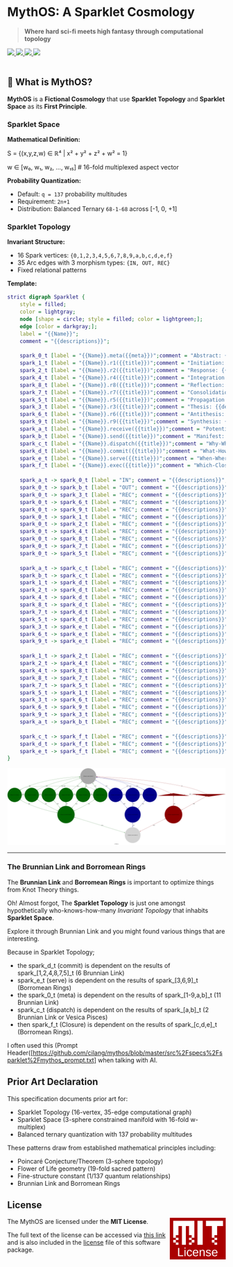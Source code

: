 # MythOS: A Sparklet Cosmology

> **Where hard sci-fi meets high fantasy through computational topology**

<a href="https://github.com/cilang/mythos/issues">
  <img src="https://img.shields.io/github/issues/cilang/mythos">
</a>
<a href="https://github.com/cilang/mythos/network">
  <img src="https://img.shields.io/github/forks/cilang/mythos">
</a>
<a href="https://github.com/cilang/mythos/stargazers">
  <img src="https://img.shields.io/github/stars/cilang/mythos">
</a>
<a href="https://github.com/cilang/mythos/blob/main/license">
  <img src="https://img.shields.io/github/license/cilang/mythos">
</a>
<br>
<br>

## 🎯 What is MythOS?

**MythOS** is a **Fictional Cosmology** that use **Sparklet Topology** and **Sparklet Space** as its **First Principle**.

### Sparklet Space

**Mathematical Definition:**

S = {(x,y,z,w) ∈ ℝ⁴ | x² + y² + z² + w² = 1}

w ∈ [w₀, w₁, w₂, ..., w₁₅]  # 16-fold multiplexed aspect vector

**Probability Quantization:**
- Default: `q = 137` probability multitudes
- Requirement: `2n+1`
- Distribution: Balanced Ternary `68-1-68` across [-1, 0, +1]

### Sparklet Topology

**Invariant Structure:**
- 16 Spark vertices: `{0,1,2,3,4,5,6,7,8,9,a,b,c,d,e,f}`
- 35 Arc edges with 3 morphism types: `{IN, OUT, REC}`
- Fixed relational patterns

**Template:**

```dot
strict digraph Sparklet {
    style = filled;
    color = lightgray;
    node [shape = circle; style = filled; color = lightgreen;];
    edge [color = darkgray;];
    label = "{{Name}}";
    comment = "{{descriptions}}";
    
    spark_0_t [label = "{{Name}}.meta({{meta}})";comment = "Abstract: {{descriptions}}";shape = doublecircle;color = darkgray;];
    spark_1_t [label = "{{Name}}.r1({{title}})";comment = "Initiation: {{descriptions}}";color = darkgreen;];
    spark_2_t [label = "{{Name}}.r2({{title}})";comment = "Response: {{descriptions}}";color = darkgreen;];
    spark_4_t [label = "{{Name}}.r4({{title}})";comment = "Integration: {{descriptions}}";color = darkgreen;];
    spark_8_t [label = "{{Name}}.r8({{title}})";comment = "Reflection: {{descriptions}}";color = darkgreen;];
    spark_7_t [label = "{{Name}}.r7({{title}})";comment = "Consolidation: {{descriptions}}";color = darkgreen;];
    spark_5_t [label = "{{Name}}.r5({{title}})";comment = "Propagation: {{descriptions}}";color = darkgreen;];
    spark_3_t [label = "{{Name}}.r3({{title}})";comment = "Thesis: {{descriptions}}";color = darkblue;];
    spark_6_t [label = "{{Name}}.r6({{title}})";comment = "Antithesis: {{descriptions}}";color = darkblue;];
    spark_9_t [label = "{{Name}}.r9({{title}})";comment = "Synthesis: {{descriptions}}";color = darkblue;];
    spark_a_t [label = "{{Name}}.receive({{title}})";comment = "Potential: {{descriptions}}";shape = invtriangle;color = darkred;];
    spark_b_t [label = "{{Name}}.send({{title}})";comment = "Manifest: {{descriptions}}";shape = triangle;color = darkred;];
    spark_c_t [label = "{{Name}}.dispatch({{title}})";comment = "Why-Who: {{descriptions}}";shape = doublecircle;color = darkred;];
    spark_d_t [label = "{{Name}}.commit({{title}})";comment = "What-How: {{descriptions}}";shape = doublecircle;color = darkgreen;];
    spark_e_t [label = "{{Name}}.serve({{title}})";comment = "When-Where: {{descriptions}}";shape = doublecircle;color = darkblue;];
    spark_f_t [label = "{{Name}}.exec({{title}})";comment = "Which-Closure: {{descriptions}}";shape = doublecircle;color = lightgray;];
    
    spark_a_t -> spark_0_t [label = "IN"; comment = "{{descriptions}}"; color = darkred; constraint = false;];
    spark_0_t -> spark_b_t [label = "OUT"; comment = "{{descriptions}}"; color = darkred;];
    spark_0_t -> spark_3_t [label = "REC"; comment = "{{descriptions}}"; color = darkblue; dir = both;];
    spark_0_t -> spark_6_t [label = "REC"; comment = "{{descriptions}}"; color = darkblue; dir = both;];
    spark_0_t -> spark_9_t [label = "REC"; comment = "{{descriptions}}"; color = darkblue; dir = both;];
    spark_0_t -> spark_1_t [label = "REC"; comment = "{{descriptions}}"; color = darkgreen; dir = both;];
    spark_0_t -> spark_2_t [label = "REC"; comment = "{{descriptions}}"; color = darkgreen; dir = both;];
    spark_0_t -> spark_4_t [label = "REC"; comment = "{{descriptions}}"; color = darkgreen; dir = both;];
    spark_0_t -> spark_8_t [label = "REC"; comment = "{{descriptions}}"; color = darkgreen; dir = both;];
    spark_0_t -> spark_7_t [label = "REC"; comment = "{{descriptions}}"; color = darkgreen; dir = both;];
    spark_0_t -> spark_5_t [label = "REC"; comment = "{{descriptions}}"; color = darkgreen; dir = both;];
    
    spark_a_t -> spark_c_t [label = "REC"; comment = "{{descriptions}}"; color = darkred; dir = both;];
    spark_b_t -> spark_c_t [label = "REC"; comment = "{{descriptions}}"; color = darkred; dir = both;];
    spark_1_t -> spark_d_t [label = "REC"; comment = "{{descriptions}}"; color = darkgreen; dir = both;];
    spark_2_t -> spark_d_t [label = "REC"; comment = "{{descriptions}}"; color = darkgreen; dir = both;];
    spark_4_t -> spark_d_t [label = "REC"; comment = "{{descriptions}}"; color = darkgreen; dir = both;];
    spark_8_t -> spark_d_t [label = "REC"; comment = "{{descriptions}}"; color = darkgreen; dir = both;];
    spark_7_t -> spark_d_t [label = "REC"; comment = "{{descriptions}}"; color = darkgreen; dir = both;];
    spark_5_t -> spark_d_t [label = "REC"; comment = "{{descriptions}}"; color = darkgreen; dir = both;];
    spark_3_t -> spark_e_t [label = "REC"; comment = "{{descriptions}}"; color = darkblue; dir = both;];
    spark_6_t -> spark_e_t [label = "REC"; comment = "{{descriptions}}"; color = darkblue; dir = both;];
    spark_9_t -> spark_e_t [label = "REC"; comment = "{{descriptions}}"; color = darkblue; dir = both;];
    
    spark_1_t -> spark_2_t [label = "REC"; comment = "{{descriptions}}"; color = darkgreen; dir = both; style = dashed; constraint = false;];
    spark_2_t -> spark_4_t [label = "REC"; comment = "{{descriptions}}"; color = darkgreen; dir = both; style = dashed; constraint = false;];
    spark_4_t -> spark_8_t [label = "REC"; comment = "{{descriptions}}"; color = darkgreen; dir = both; style = dashed; constraint = false;];
    spark_8_t -> spark_7_t [label = "REC"; comment = "{{descriptions}}"; color = darkgreen; dir = both; style = dashed; constraint = false;];
    spark_7_t -> spark_5_t [label = "REC"; comment = "{{descriptions}}"; color = darkgreen; dir = both; style = dashed; constraint = false;];
    spark_5_t -> spark_1_t [label = "REC"; comment = "{{descriptions}}"; color = darkgreen; dir = both; style = dashed; constraint = false;];
    spark_3_t -> spark_6_t [label = "REC"; comment = "{{descriptions}}"; color = darkblue; dir = both; style = dashed; constraint = false;];
    spark_6_t -> spark_9_t [label = "REC"; comment = "{{descriptions}}"; color = darkblue; dir = both; style = dashed; constraint = false;];
    spark_9_t -> spark_3_t [label = "REC"; comment = "{{descriptions}}"; color = darkblue; dir = both; style = dashed; constraint = false;];
    spark_a_t -> spark_b_t [label = "REC"; comment = "{{descriptions}}"; color = darkred; dir = both; style = dashed; constraint = false;];
    
    spark_c_t -> spark_f_t [label = "REC"; comment = "{{descriptions}}"; color = darkred; dir = both;];
    spark_d_t -> spark_f_t [label = "REC"; comment = "{{descriptions}}"; color = darkgreen; dir = both;];
    spark_e_t -> spark_f_t [label = "REC"; comment = "{{descriptions}}"; color = darkblue; dir = both;];
}
```

![Image](src/specs/sparklet/sparklet.svg)

---

### The Brunnian Link and Borromean Rings

The **Brunnian Link** and **Borromean Rings** is important to optimize things from Knot Theory things.

Oh! Almost forgot, The **Sparklet Topology** is just one amongst hypothetically who-knows-how-many _Invariant Topology_ that inhabits **Sparklet Space**.

Explore it through Brunnian Link and you might found various things that are interesting.

Because in Sparklet Topology;

- the spark_d_t (commit) is dependent on the results of spark_[1,2,4,8,7,5]_t (6 Brunnian Link)
- spark_e_t (serve) is dependent on the results of spark_[3,6,9]_t (Borromean Rings)
- the spark_0_t (meta) is dependent on the results of spark_[1-9,a,b]_t (11 Brunnian Link)
- spark_c_t (dispatch) is dependent on the results of spark_[a,b]_t (2 Brunnian Link or Vesica Pisces)
- then spark_f_t (Closure) is dependent on the results of spark_[c,d,e]_t (Borromean Rings).

I often used this (Prompt Header([https://github.com/cilang/mythos/blob/master/src%2Fspecs%2Fsparklet%2Fmythos_prompt.txt] when talking with AI.

## Prior Art Declaration

This specification documents prior art for:
- Sparklet Topology (16-vertex, 35-edge computational graph)
- Sparklet Space (3-sphere constrained manifold with 16-fold w-multiplex)
- Balanced ternary quantization with 137 probability multitudes

These patterns draw from established mathematical principles including:
- Poincaré Conjecture/Theorem (3-sphere topology)
- Flower of Life geometry (19-fold sacred pattern)  
- Fine-structure constant (1/137 quantum relationships)
- Brunnian Link and Borromean Rings 

## License

<a href="https://opensource.org/licenses/MIT">
  <img align="right" height="96" alt="MIT License" src="meta/shared/mit-license.png" />
</a>

The MythOS are licensed under the **MIT License**.

The full text of the license can be accessed via [this link](https://opensource.org/licenses/MIT) and is also included in the [license](LICENCE) file of this software package.
